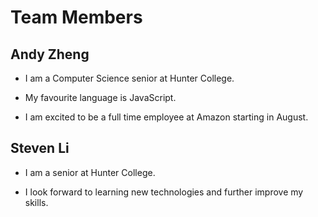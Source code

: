 # Team Members

## Andy Zheng

* I am a Computer Science senior at Hunter College.

* My favourite language is JavaScript.

* I am excited to be a full time employee at Amazon starting in August.

## Steven Li

* I am a senior at Hunter College.

* I look forward to learning new technologies and further improve my skills.
